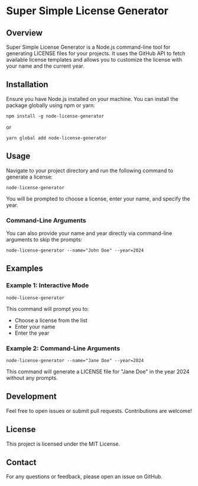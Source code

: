 # Super Simple License Generator

## Overview
Super Simple License Generator is a Node.js command-line tool for generating LICENSE files for your projects. It uses the GitHub API to fetch available license templates and allows you to customize the license with your name and the current year.

## Installation
Ensure you have Node.js installed on your machine. You can install the package globally using npm or yarn:

`npm install -g node-license-generator`

or

`yarn global add node-license-generator`

## Usage
Navigate to your project directory and run the following command to generate a license:

`node-license-generator`

You will be prompted to choose a license, enter your name, and specify the year.

### Command-Line Arguments
You can also provide your name and year directly via command-line arguments to skip the prompts:

`node-license-generator --name="John Doe" --year=2024`

## Examples

### Example 1: Interactive Mode
`node-license-generator`

This command will prompt you to:
- Choose a license from the list
- Enter your name
- Enter the year

### Example 2: Command-Line Arguments
`node-license-generator --name="Jane Doe" --year=2024`

This command will generate a LICENSE file for "Jane Doe" in the year 2024 without any prompts.

## Development
Feel free to open issues or submit pull requests. Contributions are welcome!

## License
This project is licensed under the MIT License.

## Contact
For any questions or feedback, please open an issue on GitHub.